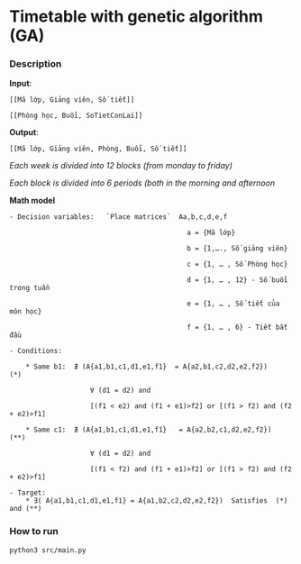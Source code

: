 # Timetable with genetic algorithm (GA)

### Description

**Input**:

    [[Mã lớp, Giảng viên, Số tiết]]

    [[Phòng học, Buổi, SoTietConLai]]

**Output**:

    [[Mã lớp, Giảng viên, Phòng, Buổi, Số tiết]]

*Each week is divided into 12 blocks (from monday to friday)*

*Each block is divided into 6 periods (both in the morning and afternoon*

**Math model**

    - Decision variables:   `Place matrices`  Aa,b,c,d,e,f 

                                                a = {Mã lớp}

                                                b = {1,…., Số giảng viên} 

                                                c = {1, … , Số Phòng học} 

                                                d = {1, … , 12} - Số buổi trong tuần 

                                                e = {1, … , Số tiết của môn học}

                                                f = {1, … , 6} - Tiết bắt đầu

    - Conditions:    

        * Same b1:  ∄ (A{a1,b1,c1,d1,e1,f1}  = A{a2,b1,c2,d2,e2,f2}) 	         (*)

	                    ∀ (d1 = d2) and 

			            [(f1 < e2) and (f1 + e1)>f2] or [(f1 > f2) and (f2 + e2)>f1] 

        * Same c1:  ∄ (A{a1,b1,c1,d1,e1,f1}   = A{a2,b2,c1,d2,e2,f2})            (**)

	                    ∀ (d1 = d2) and 

			            [(f1 < f2) and (f1 + e1)>f2] or [(f1 > f2) and (f2 + e2)>f1]

    - Target:
        * ∃( A{a1,b1,c1,d1,e1,f1} = A{a1,b2,c2,d2,e2,f2})  Satisfies  (*) and (**)


### How to run 
    python3 src/main.py